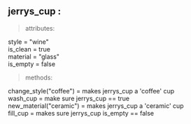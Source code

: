 ##  jerrys_cup :

> attributes:

style = "wine"  
is_clean = true  
material = "glass"  
is_empty = false  

> methods:

change_style("coffee") = makes jerrys_cup a 'coffee' cup  
wash_cup = make sure jerrys_cup == true  
new_material("ceramic") = makes jerrys_cup a 'ceramic' cup  
fill_cup = makes sure jerrys_cup is_empty == false     
